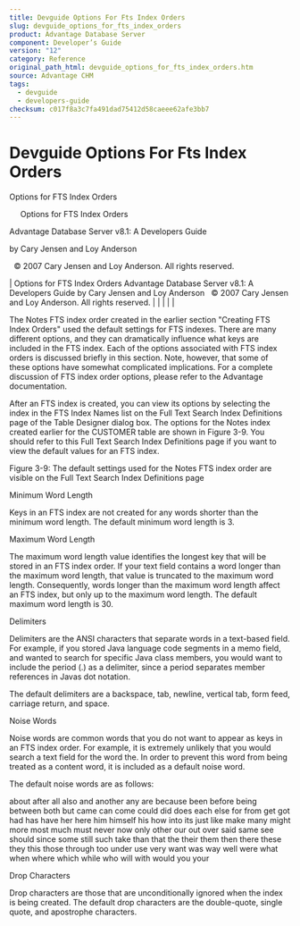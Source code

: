```yaml
---
title: Devguide Options For Fts Index Orders
slug: devguide_options_for_fts_index_orders
product: Advantage Database Server
component: Developer’s Guide
version: "12"
category: Reference
original_path_html: devguide_options_for_fts_index_orders.htm
source: Advantage CHM
tags:
  - devguide
  - developers-guide
checksum: c017f8a3c7fa491dad75412d58caeee62afe3bb7
---
```


# Devguide Options For Fts Index Orders

Options for FTS Index Orders

     Options for FTS Index Orders

Advantage Database Server v8.1: A Developers Guide

by Cary Jensen and Loy Anderson

  © 2007 Cary Jensen and Loy Anderson. All rights reserved.

| Options for FTS Index Orders  Advantage Database Server v8.1: A Developers Guide  by Cary Jensen and Loy Anderson    © 2007 Cary Jensen and Loy Anderson. All rights reserved. |  |  |  |  |

The Notes FTS index order created in the earlier section "Creating FTS Index Orders" used the default settings for FTS indexes. There are many different options, and they can dramatically influence what keys are included in the FTS index. Each of the options associated with FTS index orders is discussed briefly in this section. Note, however, that some of these options have somewhat complicated implications. For a complete discussion of FTS index order options, please refer to the Advantage documentation.

After an FTS index is created, you can view its options by selecting the index in the FTS Index Names list on the Full Text Search Index Definitions page of the Table Designer dialog box. The options for the Notes index created earlier for the CUSTOMER table are shown in Figure 3-9. You should refer to this Full Text Search Index Definitions page if you want to view the default values for an FTS index.

Figure 3-9: The default settings used for the Notes FTS index order are visible on the Full Text Search Index Definitions page

Minimum Word Length

Keys in an FTS index are not created for any words shorter than the minimum word length. The default minimum word length is 3.

Maximum Word Length

The maximum word length value identifies the longest key that will be stored in an FTS index order. If your text field contains a word longer than the maximum word length, that value is truncated to the maximum word length. Consequently, words longer than the maximum word length affect an FTS index, but only up to the maximum word length. The default maximum word length is 30.

Delimiters

Delimiters are the ANSI characters that separate words in a text-based field. For example, if you stored Java language code segments in a memo field, and wanted to search for specific Java class members, you would want to include the period (.) as a delimiter, since a period separates member references in Javas dot notation.

The default delimiters are a backspace, tab, newline, vertical tab, form feed, carriage return, and space.

Noise Words

Noise words are common words that you do not want to appear as keys in an FTS index order. For example, it is extremely unlikely that you would search a text field for the word the. In order to prevent this word from being treated as a content word, it is included as a default noise word.

The default noise words are as follows:

about after all also and another any are because been before being between both but came can come could did does each else for from get got had has have her here him himself his how into its just like make many might more most much must never now only other our out over said same see should since some still such take than that the their them then there these they this those through too under use very want was way well were what when where which while who will with would you your

Drop Characters

Drop characters are those that are unconditionally ignored when the index is being created. The default drop characters are the double-quote, single quote, and apostrophe characters.
